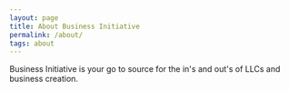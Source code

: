 ```yaml
---
layout: page
title: About Business Initiative
permalink: /about/
tags: about
---
```


Business Initiative is your go to source for the in's and out's of LLCs and business creation.
